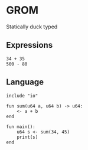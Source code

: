 # GROM

Statically duck typed

## Expressions

```
34 + 35
500 - 80

```



## Language

```
include "io"

fun sum(u64 a, u64 b) -> u64:
    <- a + b
end

fun main():
    u64 s <- sum(34, 45)
    print(s)
end
```